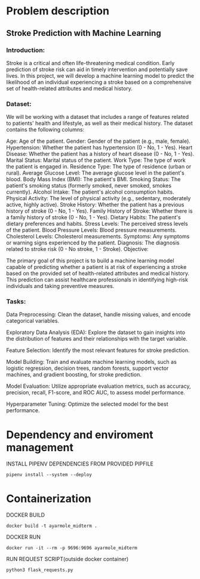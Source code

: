 # Problem description	
## Stroke Prediction with Machine Learning

### Introduction:

Stroke is a critical and often life-threatening medical condition. Early prediction of stroke risk can aid in timely intervention and potentially save lives. In this project, we will develop a machine learning model to predict the likelihood of an individual experiencing a stroke based on a comprehensive set of health-related attributes and medical history.

### Dataset:

We will be working with a dataset that includes a range of features related to patients' health and lifestyle, as well as their medical history. The dataset contains the following columns:

Age: Age of the patient.
Gender: Gender of the patient (e.g., male, female).
Hypertension: Whether the patient has hypertension (0 - No, 1 - Yes).
Heart Disease: Whether the patient has a history of heart disease (0 - No, 1 - Yes).
Marital Status: Marital status of the patient.
Work Type: The type of work the patient is engaged in.
Residence Type: The type of residence (urban or rural).
Average Glucose Level: The average glucose level in the patient's blood.
Body Mass Index (BMI): The patient's BMI.
Smoking Status: The patient's smoking status (formerly smoked, never smoked, smokes currently).
Alcohol Intake: The patient's alcohol consumption habits.
Physical Activity: The level of physical activity (e.g., sedentary, moderately active, highly active).
Stroke History: Whether the patient has a previous history of stroke (0 - No, 1 - Yes).
Family History of Stroke: Whether there is a family history of stroke (0 - No, 1 - Yes).
Dietary Habits: The patient's dietary preferences and habits.
Stress Levels: The perceived stress levels of the patient.
Blood Pressure Levels: Blood pressure measurements.
Cholesterol Levels: Cholesterol measurements.
Symptoms: Any symptoms or warning signs experienced by the patient.
Diagnosis: The diagnosis related to stroke risk (0 - No stroke, 1 - Stroke).
Objective:

The primary goal of this project is to build a machine learning model capable of predicting whether a patient is at risk of experiencing a stroke based on the provided set of health-related attributes and medical history. This prediction can assist healthcare professionals in identifying high-risk individuals and taking preventive measures.

### Tasks:

Data Preprocessing: Clean the dataset, handle missing values, and encode categorical variables.

Exploratory Data Analysis (EDA): Explore the dataset to gain insights into the distribution of features and their relationships with the target variable.

Feature Selection: Identify the most relevant features for stroke prediction.

Model Building: Train and evaluate machine learning models, such as logistic regression, decision trees, random forests, support vector machines, and gradient boosting, for stroke prediction.

Model Evaluation: Utilize appropriate evaluation metrics, such as accuracy, precision, recall, F1-score, and ROC AUC, to assess model performance.

Hyperparameter Tuning: Optimize the selected model for the best performance.

# Dependency and enviroment management
INSTALL PIPENV DEPENDENCIES FROM PROVIDED PIPFILE
```
pipenv install --system --deploy
```

# Containerization
DOCKER BUILD
```
docker build -t ayarmole_midterm .
```

DOCKER RUN
```
docker run -it --rm -p 9696:9696 ayarmole_midterm
```

RUN REQUEST SCRIPT(outside docker container)
```
python3 flask_requests.py
```
